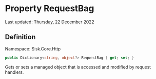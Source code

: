 # Property RequestBag
Last updated: Thursday, 22 December 2022

## Definition
Namespace: Sisk.Core.Http

```csharp
public Dictionary<string, object?> RequestBag { get; set; }
```

Gets or sets a managed object that is accessed and modified by request handlers.

